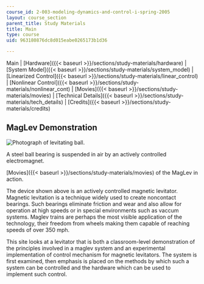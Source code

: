 ```yaml
---
course_id: 2-003-modeling-dynamics-and-control-i-spring-2005
layout: course_section
parent_title: Study Materials
title: Main
type: course
uid: 963180876dc8d015eabe0265173b1d36

---
```


Main | [Hardware]({{< baseurl >}}/sections/study-materials/hardware) | [System Model]({{< baseurl >}}/sections/study-materials/system_model) | [Linearized Control]({{< baseurl >}}/sections/study-materials/linear_control) | [Nonlinear Control]({{< baseurl >}}/sections/study-materials/nonlinear_cont) | [Movies]({{< baseurl >}}/sections/study-materials/movies) | [Technical Details]({{< baseurl >}}/sections/study-materials/tech_details) | [Credits]({{< baseurl >}}/sections/study-materials/credits)

MagLev Demonstration
--------------------

![Photograph of levitating ball.](/courses/mechanical-engineering/2-003-modeling-dynamics-and-control-i-spring-2005/study-materials/ball_suspended.jpg)

A steel ball bearing is suspended in air by an actively controlled electromagnet.

[Movies]({{< baseurl >}}/sections/study-materials/movies) of the MagLev in action.

The device shown above is an actively controlled magnetic levitator. Magnetic levitation is a technique widely used to create noncontact bearings. Such bearings eliminate friction and wear and also allow for operation at high speeds or in special environments such as vaccum systems. Maglev trains are perhaps the most visible application of the technology, their freedom from wheels making them capable of reaching speeds of over 350 mph.

This site looks at a levitator that is both a classroom-level demonstration of the principles involved in a maglev system and an experimental implementation of control mechanism for magnetic levitators. The system is first examined, then emphasis is placed on the methods by which such a system can be controlled and the hardware which can be used to implement such control.